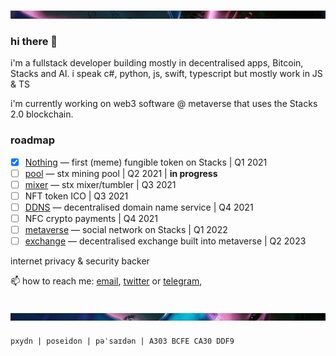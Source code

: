 ![Alt text](header.png "a title")

### hi there 👋

i'm a fullstack developer building mostly in decentralised apps, Bitcoin, Stacks and AI. i speak c#, python, js, swift, typescript but mostly work in JS & TS

i'm currently working on web3 software @ metaverse that uses the Stacks 2.0 blockchain.

### roadmap

- [x] [Nothing](https://github.com/labs3/nothing) — first (meme) fungible token on Stacks | Q1 2021
- [ ] [pool](https://github.com/labs3/pool) — stx mining pool | Q2 2021 |  **in progress**
- [ ] [mixer](https://github.com/labs3/mixer) — stx mixer/tumbler | Q3 2021
- [ ] NFT token ICO | Q3 2021
- [ ] [DDNS](https://github.com/labs3/ddns) — decentralised domain name service | Q4 2021
- [ ] NFC crypto payments | Q4 2021
- [ ] [metaverse](https://github.com/labs3/node) — social network on Stacks | Q1 2022
- [ ] [exchange](https://github.com/labs3/exchange) — decentralised exchange built into metaverse | Q2 2023

internet privacy & security backer

📫 how to reach me: [email](mailto:pxydn@protonmail.com), [twitter](https://twitter.com/pxydn) or [telegram](https://t.me/pxydn), 

![Alt text](footer.png "a title")
---
`pxydn | poseidon | pəˈsaɪdən | A303 BCFE CA30 DDF9` 
